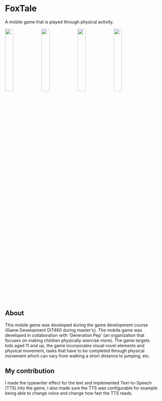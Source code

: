 # FoxTale
A mobile game that is played through physical activity.

<img src="https://github.com/Ploxo/FoxTale/assets/47030482/f563c024-90c8-4d5c-bdb4-a87c7220ad51" width="23%"></img> 
<img src="https://github.com/Ploxo/FoxTale/assets/47030482/8b798de9-74f8-4166-9706-d44632cdd8b0" width="23%"></img> 
<img src="https://github.com/Ploxo/FoxTale/assets/47030482/d5244a12-627d-456e-8622-4c6b724d2426" width="23%"></img> 
<img src="https://github.com/Ploxo/FoxTale/assets/47030482/2b5a3f91-e748-4ad5-9d55-da9982f31614" width="23%"></img> 

## About

This mobile game was developed during the game development course (Game Development DIT460 during master's). The mobile game was developed in collaboration with 'Generation Pep' (an organization that focuses on making children physically exercise more). The game targets kids aged 11 and up, the game incorporates visual novel elements and physical movement, tasks that have to be completed through physical movement which can vary from walking a short distance to jumping, etc.

## My contribution

I made the typewriter effect for the text and implemented Text-to-Speech (TTS) into the game, I also made sure the TTS was configurable for example being able to change voice and change how fast the TTS reads.
